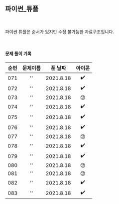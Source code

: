 ## 파이썬_튜플

<br>

파이썬 튜플은 순서가 있지만 수정 불가능한 자료구조입니다.

<br>

#### 문제 풀이 기록
| 순번 | 문제이름 |푼 날짜 | 아이콘 |
|:----------:|:----------:|:----------:|:----------:|
| 071 | '' | 2021.8.18 | ✔️ |
| 072 | '' | 2021.8.18 | ✔️ |
| 073 | '' | 2021.8.18 | 😓 |
| 074 | '' | 2021.8.18 | ✔️ |
| 075 | '' | 2021.8.18 | ✔️ |
| 076 | '' | 2021.8.18 | ✔️ |
| 077 | '' | 2021.8.18 | 😓 |
| 078 | '' | 2021.8.18 | ✔️ |
| 079 | '' | 2021.8.18 | ✔️ |
| 080 | '' | 2021.8.18 | 😓 |
| 081 | '' | 2021.8.18 | 😓 |
| 082 | '' | 2021.8.18 | ✔️ |
| 083 | '' | 2021.8.18 | ✔️ |